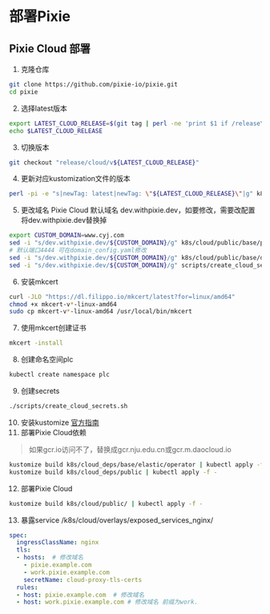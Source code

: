 # 部署Pixie
## Pixie Cloud 部署
1. 克隆仓库
```sh
git clone https://github.com/pixie-io/pixie.git
cd pixie
```
2. 选择latest版本
```sh
export LATEST_CLOUD_RELEASE=$(git tag | perl -ne 'print $1 if /release\/cloud\/v([^\-]*)$/' | sort -t '.' -k1,1nr -k2,2nr -k3,3nr | head -n 1)
echo $LATEST_CLOUD_RELEASE
```
3. 切换版本
```sh
git checkout "release/cloud/v${LATEST_CLOUD_RELEASE}"
```
4. 更新对应kustomization文件的版本
```sh
perl -pi -e "s|newTag: latest|newTag: \"${LATEST_CLOUD_RELEASE}\"|g" k8s/cloud/public/kustomization.yaml
```
5. 更改域名
Pixie Cloud 默认域名 dev.withpixie.dev，如要修改，需要改配置将dev.withpixie.dev替换掉
```sh
export CUSTOM_DOMAIN=www.cyj.com
sed -i "s/dev.withpixie.dev/${CUSTOM_DOMAIN}/g" k8s/cloud/public/base/proxy_envoy.yaml
# 默认端口4444 可在domain_config.yaml修改
sed -i "s/dev.withpixie.dev/${CUSTOM_DOMAIN}/g" k8s/cloud/public/base/domain_config.yaml
sed -i "s/dev.withpixie.dev/${CUSTOM_DOMAIN}/g" scripts/create_cloud_secrets.sh
```
6. 安装mkcert
```sh
curl -JLO "https://dl.filippo.io/mkcert/latest?for=linux/amd64"
chmod +x mkcert-v*-linux-amd64
sudo cp mkcert-v*-linux-amd64 /usr/local/bin/mkcert
```
7. 使用mkcert创建证书
```sh
mkcert -install
```
8. 创建命名空间plc
```sh
kubectl create namespace plc
```
9. 创建secrets
```sh
./scripts/create_cloud_secrets.sh
```
10. 安装kustomize
[官方指南](https://kubectl.docs.kubernetes.io/installation/kustomize/)
11. 部署Pixie Cloud依赖
> 如果gcr.io访问不了，替换成gcr.nju.edu.cn或gcr.m.daocloud.io
```sh
kustomize build k8s/cloud_deps/base/elastic/operator | kubectl apply -f -
kustomize build k8s/cloud_deps/public | kubectl apply -f -
```
12. 部署Pixie Cloud
```sh
kustomize build k8s/cloud/public/ | kubectl apply -f -
```
13. 暴露service
/k8s/cloud/overlays/exposed_services_nginx/
```yml
spec:
  ingressClassName: nginx
  tls:
  - hosts:  # 修改域名
    - pixie.example.com
    - work.pixie.example.com
    secretName: cloud-proxy-tls-certs
  rules:
  - host: pixie.example.com  # 修改域名
  - host: work.pixie.example.com # 修改域名 前缀为work.
```
